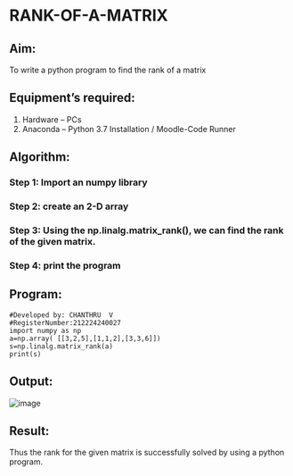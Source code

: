 # RANK-OF-A-MATRIX
## Aim:
To write a python program to find the rank of a matrix
## Equipment’s required:
1. 	Hardware – PCs
2. 	Anaconda – Python 3.7 Installation / Moodle-Code Runner
## Algorithm:
### Step 1: Import an numpy library
### Step 2: create an 2-D array
### Step 3: Using the np.linalg.matrix_rank(), we can find the rank of the given matrix.
### Step 4: print the program
## Program:
```
#Developed by: CHANTHRU  V
#RegisterNumber:212224240027
import numpy as np
a=np.array( [[3,2,5],[1,1,2],[3,3,6]])
s=np.linalg.matrix_rank(a)
print(s)
```

## Output:

![image](https://github.com/user-attachments/assets/0d2ab13b-333c-4ce4-9963-f3c165485f28)

## Result:
Thus the rank for the given matrix is successfully solved by  using a python program.

